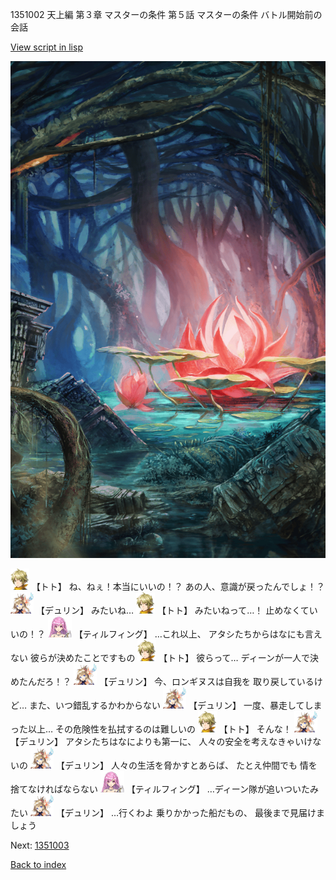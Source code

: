 1351002 天上編 第３章 マスターの条件 第５話 マスターの条件 バトル開始前の会話

[View script in lisp](../scripts/1351002.txt)

![bog.png](../images/backgrounds/bog.png)

<img src="../images/units/4.png" alt="4.png" height="34"/>
【トト】
ね、ねぇ！本当にいいの！？
あの人、意識が戻ったんでしょ！？

<img src="../images/units/0.png" alt="0.png" height="34"/>
【デュリン】
みたいね…

<img src="../images/units/4.png" alt="4.png" height="34"/>
【トト】
みたいねって…！
止めなくていいの！？

<img src="../images/units/24.png" alt="24.png" height="34"/>
【ティルフィング】
…これ以上、
アタシたちからはなにも言えない
彼らが決めたことですもの

<img src="../images/units/4.png" alt="4.png" height="34"/>
【トト】
彼らって…
ディーンが一人で決めたんだろ！？

<img src="../images/units/0.png" alt="0.png" height="34"/>
【デュリン】
今、ロンギヌスは自我を
取り戻しているけど…
また、いつ錯乱するかわからない

<img src="../images/units/0.png" alt="0.png" height="34"/>
【デュリン】
一度、暴走してしまった以上…
その危険性を払拭するのは難しいの

<img src="../images/units/4.png" alt="4.png" height="34"/>
【トト】
そんな！

<img src="../images/units/0.png" alt="0.png" height="34"/>
【デュリン】
アタシたちはなによりも第一に、
人々の安全を考えなきゃいけないの

<img src="../images/units/0.png" alt="0.png" height="34"/>
【デュリン】
人々の生活を脅かすとあらば、
たとえ仲間でも
情を捨てなければならない

<img src="../images/units/24.png" alt="24.png" height="34"/>
【ティルフィング】
…ディーン隊が追いついたみたい

<img src="../images/units/0.png" alt="0.png" height="34"/>
【デュリン】
…行くわよ
乗りかかった船だもの、
最後まで見届けましょう

Next: [1351003](1351003.md)

[Back to index](index.md)
